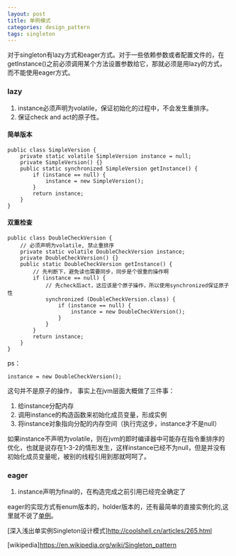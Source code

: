 ```yaml
---
layout: post
title: 单例模式
categories: design_pattern
tags: singleton
---
```


对于singleton有lazy方式和eager方式。对于一些依赖参数或者配置文件的，在getInstance()之前必须调用某个方法设置参数给它，那就必须是用lazy的方式，而不能使用eager方式。

### lazy

1.  instance必须声明为volatile，保证初始化的过程中，不会发生重排序。
2.  保证check and act的原子性。


#### 简单版本

    public class SimpleVersion {
        private static volatile SimpleVersion instance = null;
        private SimpleVersion() {}
        public static synchronized SimpleVersion getInstance() {
            if (instance == null) {
                instance = new SimpleVersion();
            }
            return instance;
        }
    }

#### 双重检查

    public class DoubleCheckVersion {
        // 必须声明为volatile, 禁止重排序
        private static volatile DoubleCheckVersion instance;
        private DoubleCheckVersion() {}
        public static DoubleCheckVersion getInstance() {
            // 先判断下，避免读也需要同步，同步是个很重的操作啊
            if (instance == null) {
                // 先check后act，这应该是个原子操作，所以使用synchronized保证原子性
                synchronized (DoubleCheckVersion.class) {
                    if (instance == null) {
                        instance = new DoubleCheckVersion();
                    }
                }
            }
            return instance;
        }
    }

ps：

    instance = new DoubleCheckVersion();
这句并不是原子的操作， 事实上在jvm层面大概做了三件事：

1.  给instance分配内存
2.  调用instance的构造函数来初始化成员变量，形成实例
3.  将instance对象指向分配的内存空间（执行完这步，instance才不是null）

如果instance不声明为volatile，则在jvm的即时编译器中可能存在指令重排序的优化，也就是说存在1-3-2的情形发生，这样instance已经不为null，但是并没有初始化成员变量呢，被别的线程引用到那就呵呵了。

### eager

1.  instance声明为final的，在构造完成之前引用已经完全确定了

eager的实现方式有enum版本的，holder版本的，还有最简单的直接实例化的,这里就不说了[单例](https://github.com/lcj1992/learn/tree/master/java/designPattern/src/main/java/creational/singleton)。

[深入浅出单实例Singleton设计模式]<http://coolshell.cn/articles/265.html>

[wikipedia]<https://en.wikipedia.org/wiki/Singleton_pattern>
